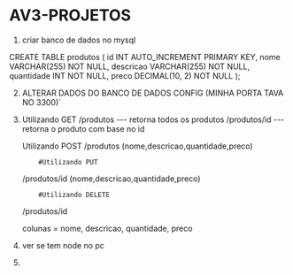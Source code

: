 ﻿# AV3-PROJETOS
1) criar banco de dados no mysql 

CREATE TABLE produtos (
    id INT AUTO_INCREMENT PRIMARY KEY,
    nome VARCHAR(255) NOT NULL,
    descricao VARCHAR(255) NOT NULL,
    quantidade INT NOT NULL,
    preco DECIMAL(10, 2) NOT NULL
);


2) ALTERAR DADOS DO BANCO DE DADOS CONFIG (MINHA PORTA TAVA NO 3300)´

3)  Utilizando GET
    /produtos --- retorna todos os produtos
    /produtos/id --- retorna o produto com base no id

    Utilizando POST
    /produtos      (nome,descricao,quantidade,preco)

            #Utilizando PUT
    /produtos/id   (nome,descricao,quantidade,preco)

            #Utilizando DELETE
    /produtos/id


    colunas = nome, descricao, quantidade, preco
4) ver se tem node no pc

5)
